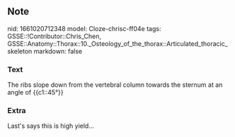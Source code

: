 ## Note
nid: 1661020712348
model: Cloze-chrisc-ff04e
tags: GSSE::!Contributor::Chris_Chen, GSSE::Anatomy::Thorax::10._Osteology_of_the_thorax::Articulated_thoracic_skeleton
markdown: false

### Text
<div class='toggle'>
  The ribs slope down from the vertebral column towards the sternum
  at an angle of {{c1::45°}}
</div>

### Extra
<p id="45231f05-666c-4b93-848d-dd1157e4fa6b" class="">Last's says
this is high yield...

